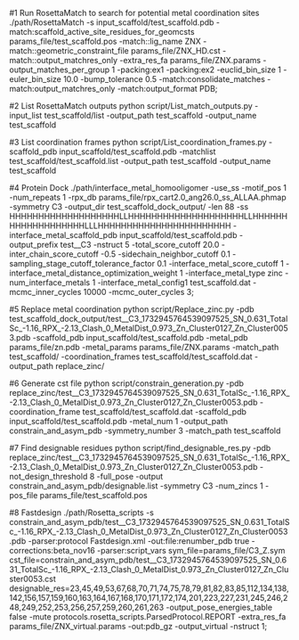 #1 Run RosettaMatch to search for potential metal coordination sites 
./path/RosettaMatch -s input_scaffold/test_scaffold.pdb -match:scaffold_active_site_residues_for_geomcsts params_file/test_scaffold.pos -match::lig_name ZNX -match::geometric_constraint_file params_file/ZNX_HD.cst -match::output_matchres_only -extra_res_fa params_file/ZNX.params -output_matches_per_group 1 -packing:ex1 -packing:ex2 -euclid_bin_size 1 -euler_bin_size 10.0 -bump_tolerance 0.5 -match:consolidate_matches -match:output_matchres_only -match:output_format PDB;

#2 List RosettaMatch outputs
python script/List_match_outputs.py -input_list test_scaffold/list -output_path test_scaffold -output_name test_scaffold

#3 List coordination frames
python script/List_coordination_frames.py -scaffold_pdb input_scaffold/test_scaffold.pdb -matchlist test_scaffold/test_scaffold.list -output_path test_scaffold -output_name test_scaffold

#4 Protein Dock
./path/interface_metal_homooligomer -use_ss -motif_pos 1 -num_repeats 1 -rpx_db params_file/rpx_cart2.0_ang26.0_ss_ALLAA.phmap -symmetry C3 -output_dir test_scaffold_dock_output/ -len 88 -ss HHHHHHHHHHHHHHHHHHHLLHHHHHHHHHHHHHHHHHHHHLLHHHHHHHHHHHHHHHHHHHLLLHHHHHHHHHHHHHHHHHHHHHHH -interface_metal_scaffold_pdb input_scaffold/test_scaffold.pdb -output_prefix test__C3 -nstruct 5 -total_score_cutoff 20.0 -inter_chain_score_cutoff -0.5 -sidechain_neighbor_cutoff 0.1 -sampling_stage_cutoff_tolerance_factor 0.1 -interface_metal_score_cutoff 1 -interface_metal_distance_optimization_weight 1 -interface_metal_type zinc -num_interface_metals 1   -interface_metal_config1 test_scaffold.dat  -mcmc_inner_cycles 10000 -mcmc_outer_cycles 3;

#5 Replace metal coordination
python script/Replace_zinc.py -pdb test_scaffold_dock_output/test__C3_1732945764539097525_SN_0.631_TotalSc_-1.16_RPX_-2.13_Clash_0_MetalDist_0.973_Zn_Cluster0127_Zn_Cluster0053.pdb -scaffold_pdb input_scaffold/test_scaffold.pdb -metal_pdb params_file/zn.pdb -metal_params params_file/ZNX.params -match_path test_scaffold/ -coordination_frames test_scaffold/test_scaffold.dat -output_path replace_zinc/ 

#6 Generate cst file
python script/constrain_generation.py -pdb replace_zinc/test__C3_1732945764539097525_SN_0.631_TotalSc_-1.16_RPX_-2.13_Clash_0_MetalDist_0.973_Zn_Cluster0127_Zn_Cluster0053.pdb -coordination_frame test_scaffold/test_scaffold.dat -scaffold_pdb input_scaffold/test_scaffold.pdb -metal_num 1  -output_path constrain_and_asym_pdb -symmetry_number 3 -match_path test_scaffold

#7 Find designable residues
python script/find_designable_res.py -pdb replace_zinc/test__C3_1732945764539097525_SN_0.631_TotalSc_-1.16_RPX_-2.13_Clash_0_MetalDist_0.973_Zn_Cluster0127_Zn_Cluster0053.pdb -not_design_threshold 8 -full_pose -output constrain_and_asym_pdb/designable.list -symmetry C3 -num_zincs 1 -pos_file params_file/test_scaffold.pos

#8 Fastdesign
./path/Rosetta_scripts -s constrain_and_asym_pdb/test__C3_1732945764539097525_SN_0.631_TotalSc_-1.16_RPX_-2.13_Clash_0_MetalDist_0.973_Zn_Cluster0127_Zn_Cluster0053.pdb  -parser:protocol Fastdesign.xml -out:file:renumber_pdb true -corrections:beta_nov16 -parser:script_vars sym_file=params_file/C3_Z.sym  cst_file=constrain_and_asym_pdb/test__C3_1732945764539097525_SN_0.631_TotalSc_-1.16_RPX_-2.13_Clash_0_MetalDist_0.973_Zn_Cluster0127_Zn_Cluster0053.cst designable_res=23,45,49,53,67,68,70,71,74,75,78,79,81,82,83,85,112,134,138,142,156,157,159,160,163,164,167,168,170,171,172,174,201,223,227,231,245,246,248,249,252,253,256,257,259,260,261,263 -output_pose_energies_table false -mute protocols.rosetta_scripts.ParsedProtocol.REPORT -extra_res_fa params_file/ZNX_virtual.params -out:pdb_gz  -output_virtual -nstruct 1;
